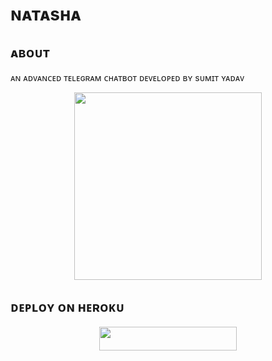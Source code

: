 # ɴᴀᴛᴀsʜᴀ 

## ᴀʙᴏᴜᴛ
ᴀɴ ᴀᴅᴠᴀɴᴄᴇᴅ ᴛᴇʟᴇɢʀᴀᴍ ᴄʜᴀᴛʙᴏᴛ ᴅᴇᴠᴇʟᴏᴘᴇᴅ ʙʏ sᴜᴍɪᴛ ʏᴀᴅᴀᴠ

<p align="center"><a href="https://t.me/TechQuard"><img src="https://te.legra.ph/file/535a7db55e251a316b807.jpg" width="300"></a></p>
<p align="center">

## ᴅᴇᴘʟᴏʏ ᴏɴ ʜᴇʀᴏᴋᴜ
<p align="center"><a href="https://heroku.com/deploy?template=https://github.com/Sumit9969/MrsNatashaBot"> <img src="https://img.shields.io/badge/Deploy%20To%20Heroku-black?style=for-the-badge&logo=heroku" width="220" height="38.45"/></a></p>
 

